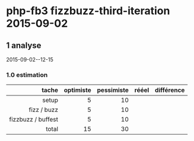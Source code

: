 # php-fb3 fizzbuzz-third-iteration 2015-09-02

## 1 analyse
 2015-09-02--12-15

### 1.0 estimation

  tache              | optimiste | pessimiste | rééel | différence
  ------------------:|----------:|-----------:|------:|----------
  setup              | 5         |  10           |       |
  fizz / buzz        | 5         |  10          |       |
  fizzbuzz / buffest | 5         |   10         |       |
  total              | 15        |   30         |       |


<!-- ########### push lines ######### -->

  
